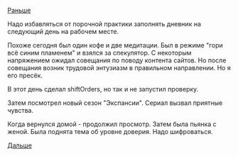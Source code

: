 [Раньше](2018.05.07.md)

Надо избавляться от порочной практики заполнять дневник на следующий день на рабочем месте.

Похоже сегодня был один кофе и две медитации.
Был в режиме "гори всё синим пламенем" и взялся за спекулятор.
С некоторым напряжением ожидал совещания по поводу контента сайтов. Но после совещания возник трудовой энтузиазм в правильном направлении. Но я его пресёк.

В этот день сделал shiftOrders, но так и не запустил проверку.

Затем посмотрел новый сезон "Экспансии". Сериал вызвал приятные чувства.

Когда вернулся домой - продолжил просмотр.
Затем была пьянка с женой. Была поднята тема об уровне доверия. Надо шифроваться.

[Дальше](2018.05.09.md)